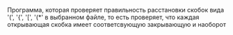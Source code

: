 Программа, которая проверяет правильность расстановки скобок вида '(', '{', '[', '(*' в выбранном файле, то есть проверяет, что каждая открывающая скобка имеет соответсвующую закрывающую и наоборот  
